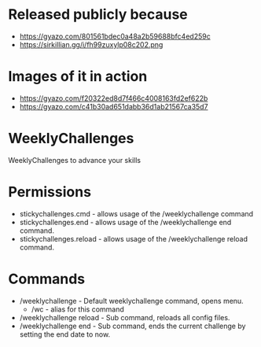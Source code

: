 # Released publicly because
- https://gyazo.com/801561bdec0a48a2b59688bfc4ed259c
- https://sirkillian.gg/i/fh99zuxylp08c202.png

# Images of it in action
- https://gyazo.com/f20322ed8d7f466c4008163fd2ef622b
- https://gyazo.com/c41b30ad651dabb36d1ab21567ca35d7

# WeeklyChallenges
WeeklyChallenges to advance your skills

# Permissions
- stickychallenges.cmd - allows usage of the /weeklychallenge command
- stickychallenges.end - allows usage of the /weeklychallenge end command.
- stickychallenges.reload - allows usage of the /weeklychallenge reload command.

# Commands
- /weeklychallenge - Default weeklychallenge command, opens menu.
	- /wc - alias for this command
- /weeklychallenge reload - Sub command, reloads all config files.
- /weeklychallenge end - Sub command, ends the current challenge by setting the end date to now.